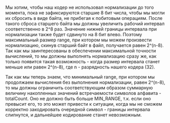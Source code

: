 Мы хотим, чтобы наш кодер не использовал нормализации до того момента, пока не зафиксируются старшие 8 бит числа,
 чтобы мы могли их сбросить в виде байта, не прибегая к побитовым операциям.
 После такого сброса старшего байта мы должны увеличить рабочий интервал соответственно в 2^8 раз.
 Значение нижней границы интервала при нормализации также будет сдвинуто на 8 бит влево.
 Поэтому максимальный размер range, при котором мы можем произвести нормализацию, скинув старший байт в файл,
  получается равен 2^(n-8). Так как мы заинтересованы в обеспечении максимальной точности вычислений, то
   мы должны выполнять нормализацию сразу же, как только появится такая возможность - когда размер интервала
   станет меньше или равен 2^(n-8), где n - разрядность нашего кодера (32).

Так как мы теперь знаем, что минимальный range, при котором мы продолжаем вычисления без выполнения нормализации,
равен 2^(n-8), то мы должны ограничить соответствующим образом суммарную величину накопленных значений встречаемости
символов алфавита - totalCount. Оно не должно быть больше MIN_RANGE, т.к. если оно превысит его, то это может привести
к ситуации, когда мы не сможем корректно закодировать очередной символ - границы интервала слипнутся, и дальнейшее
кодирование станет невозможным.